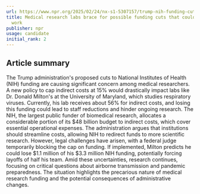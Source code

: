 ```yaml
---
url: https://www.npr.org/2025/02/24/nx-s1-5307157/trump-nih-funding-cut-medical-research
title: Medical research labs brace for possible funding cuts that could disrupt their
  work
publisher: npr
usage: candidate
initial_rank: 2
---
```

## Article summary
The Trump administration's proposed cuts to National Institutes of Health (NIH) funding are causing significant concern among medical researchers. A new policy to cap indirect costs at 15% would drastically impact labs like Dr. Donald Milton's at the University of Maryland, which studies respiratory viruses. Currently, his lab receives about 56% for indirect costs, and losing this funding could lead to staff reductions and hinder ongoing research. The NIH, the largest public funder of biomedical research, allocates a considerable portion of its $48 billion budget to indirect costs, which cover essential operational expenses. The administration argues that institutions should streamline costs, allowing NIH to redirect funds to more scientific research. However, legal challenges have arisen, with a federal judge temporarily blocking the cap on funding. If implemented, Milton predicts he could lose $1.1 million of his $3.3 million NIH funding, potentially forcing layoffs of half his team. Amid these uncertainties, research continues, focusing on critical questions about airborne transmission and pandemic preparedness. The situation highlights the precarious nature of medical research funding and the potential consequences of administrative changes.

